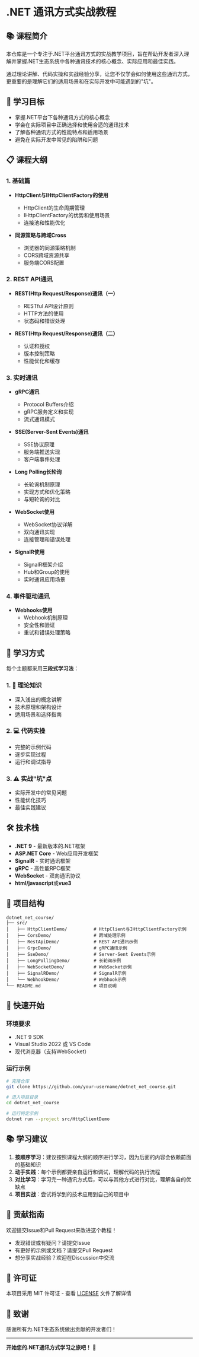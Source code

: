 # .NET 通讯方式实战教程

## 📚 课程简介

本仓库是一个专注于.NET平台通讯方式的实战教学项目，旨在帮助开发者深入理解并掌握.NET生态系统中各种通讯技术的核心概念、实际应用和最佳实践。

通过理论讲解、代码实操和实战经验分享，让您不仅学会如何使用这些通讯方式，更重要的是理解它们的适用场景和在实际开发中可能遇到的"坑"。

## 🎯 学习目标

- 掌握.NET平台下各种通讯方式的核心概念
- 学会在实际项目中正确选择和使用合适的通讯技术
- 了解各种通讯方式的性能特点和适用场景
- 避免在实际开发中常见的陷阱和问题

## 📋 课程大纲

### 1. 基础篇
- **HttpClient与IHttpClientFactory的使用**
  - HttpClient的生命周期管理
  - IHttpClientFactory的优势和使用场景
  - 连接池和性能优化

- **同源策略与跨域Cross**
  - 浏览器的同源策略机制
  - CORS跨域资源共享
  - 服务端CORS配置

### 2. REST API通讯
- **REST(Http Request/Response)通讯（一）**
  - RESTful API设计原则
  - HTTP方法的使用
  - 状态码和错误处理

- **REST(Http Request/Response)通讯（二）**
  - 认证和授权
  - 版本控制策略
  - 性能优化和缓存

### 3. 实时通讯
- **gRPC通讯**
  - Protocol Buffers介绍
  - gRPC服务定义和实现
  - 流式通讯模式

- **SSE(Server-Sent Events)通讯**
  - SSE协议原理
  - 服务端推送实现
  - 客户端事件处理

- **Long Polling长轮询**
  - 长轮询机制原理
  - 实现方式和优化策略
  - 与短轮询的对比

- **WebSocket使用**
  - WebSocket协议详解
  - 双向通讯实现
  - 连接管理和错误处理

- **SignalR使用**
  - SignalR框架介绍
  - Hub和Group的使用
  - 实时通讯应用场景

### 4. 事件驱动通讯
- **Webhooks使用**
  - Webhook机制原理
  - 安全性和验证
  - 重试和错误处理策略

## 🚀 学习方式

每个主题都采用**三段式学习法**：

### 1. 📖 理论知识
- 深入浅出的概念讲解
- 技术原理和架构设计
- 适用场景和选择指南

### 2. 💻 代码实操
- 完整的示例代码
- 逐步实现过程
- 运行和调试指导

### 3. ⚠️ 实战"坑"点
- 实际开发中的常见问题
- 性能优化技巧
- 最佳实践建议

## 🛠️ 技术栈

- **.NET 9** - 最新版本的.NET框架
- **ASP.NET Core** - Web应用开发框架
- **SignalR** - 实时通讯框架
- **gRPC** - 高性能RPC框架
- **WebSocket** - 双向通讯协议
- **html/javascript**或**vue3**

## 📁 项目结构

```
dotnet_net_course/
├── src/
│   ├── HttpClientDemo/          # HttpClient与IHttpClientFactory示例
│   ├── CorsDemo/                # 跨域处理示例
│   ├── RestApiDemo/             # REST API通讯示例
│   ├── GrpcDemo/                # gRPC通讯示例
│   ├── SseDemo/                 # Server-Sent Events示例
│   ├── LongPollingDemo/         # 长轮询示例
│   ├── WebSocketDemo/           # WebSocket示例
│   ├── SignalRDemo/             # SignalR示例
│   └── WebhookDemo/             # Webhook示例
└── README.md                    # 项目说明
```

## 🚀 快速开始

### 环境要求
- .NET 9 SDK
- Visual Studio 2022 或 VS Code
- 现代浏览器（支持WebSocket）

### 运行示例
```bash
# 克隆仓库
git clone https://github.com/your-username/dotnet_net_course.git

# 进入项目目录
cd dotnet_net_course

# 运行特定示例
dotnet run --project src/HttpClientDemo
```

## 📚 学习建议

1. **按顺序学习**：建议按照课程大纲的顺序进行学习，因为后面的内容会依赖前面的基础知识
2. **动手实践**：每个示例都要亲自运行和调试，理解代码的执行流程
3. **对比学习**：学习完一种通讯方式后，可以与其他方式进行对比，理解各自的优缺点
4. **项目实战**：尝试将学到的技术应用到自己的项目中

## 🤝 贡献指南

欢迎提交Issue和Pull Request来改进这个教程！

- 发现错误或有疑问？请提交Issue
- 有更好的示例或文档？请提交Pull Request
- 想分享实战经验？欢迎在Discussion中交流

## 📄 许可证

本项目采用 MIT 许可证 - 查看 [LICENSE](LICENSE) 文件了解详情

## 🙏 致谢

感谢所有为.NET生态系统做出贡献的开发者们！

---

**开始您的.NET通讯方式学习之旅吧！** 🎉
